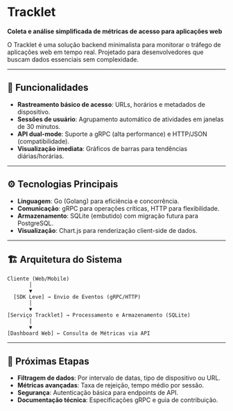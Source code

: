 # Tracklet

**Coleta e análise simplificada de métricas de acesso para aplicações web**  

O Tracklet é uma solução backend minimalista para monitorar o tráfego de aplicações web em tempo real. Projetado para desenvolvedores que buscam dados essenciais sem complexidade.

---

## 🧩 Funcionalidades
- **Rastreamento básico de acesso**: URLs, horários e metadados de dispositivo.
- **Sessões de usuário**: Agrupamento automático de atividades em janelas de 30 minutos.
- **API dual-mode**: Suporte a gRPC (alta performance) e HTTP/JSON (compatibilidade).
- **Visualização imediata**: Gráficos de barras para tendências diárias/horárias.

---

## ⚙️ Tecnologias Principais
- **Linguagem**: Go (Golang) para eficiência e concorrência.
- **Comunicação**: gRPC para operações críticas, HTTP para flexibilidade.
- **Armazenamento**: SQLite (embutido) com migração futura para PostgreSQL.
- **Visualização**: Chart.js para renderização client-side de dados.

---

## 🏗️ Arquitetura do Sistema
```plaintext
Cliente (Web/Mobile)
       │
       ▼
  [SDK Leve] → Envio de Eventos (gRPC/HTTP)
       │           
       ▼
[Serviço Tracklet] → Processamento e Armazenamento (SQLite)
       │
       ▼
[Dashboard Web] ← Consulta de Métricas via API
```

---

## 📌 Próximas Etapas
- **Filtragem de dados**: Por intervalo de datas, tipo de dispositivo ou URL.
- **Métricas avançadas**: Taxa de rejeição, tempo médio por sessão.
- **Segurança**: Autenticação básica para endpoints de API.
- **Documentação técnica**: Especificações gRPC e guia de contribuição.
